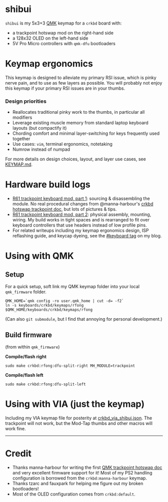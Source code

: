 # shibui

`shibui` is my 5x3+3 [QMK](https://qmk.fm/) keymap for a `crkbd` board with:
- a trackpoint hotswap mod on the right-hand side
- a 128x32 OLED on the left-hand side
- 5V Pro Micro controllers with `qmk-dfu` bootloaders

# Keymap ergonomics

This keymap is designed to alleviate my primary RSI issue, which is pinky nerve pain, and to use as few layers as possible. You will probably not enjoy this keymap if your primary RSI issues are in your thumbs.

### Design priorities
- Reallocates traditional pinky work to the thumbs, in particular all modifiers
- Leverage existing muscle memory from standard laptop keyboard layouts (but compactify it)
- Chording comfort and minimal layer-switching for keys frequently used together
- Use cases: `vim`, terminal ergonomics, notetaking
- Numrow instead of numpad

For more details on design choices, layout, and layer use cases, see [KEYMAP.md](KEYMAP.md).

# Hardware build logs

- [R61 trackpoint keyboard mod, part 1](https://rfong.github.io/rflog/2021/10/18/r61-trackpoint-pt1/): sourcing & disassembling the module. No real procedural changes from @manna-harbour's [crkbd hotswap trackpoint doc](https://github.com/manna-harbour/crkbd/blob/master/trackpoint/readme.org), but lots of pictures & tips.
- [R61 trackpoint keyboard mod, part 2](https://rfong.github.io/rflog/2021/10/26/r61-trackpoint-pt2/): physical assembly, mounting, wiring. My build works in tight spaces and is rearranged to fit over keyboard controllers that use headers instead of low profile pins.
- For related writeups including my keymap ergonomics design, ISP reflashing guide, and keycap dyeing, see the [#keyboard tag](https://rfong.github.io/rflog/tag/keyboard/) on my blog.

# Using with QMK

## Setup

For a quick setup, soft link my QMK keymap folder into your local `qmk_firmware` folder.
```
QMK_HOME=`qmk config -ro user.qmk_home | cut -d= -f2`
ln -s keyboards/crkbd/keymaps/rfong $QMK_HOME/keyboards/crkbd/keymaps/rfong
```
(Can also `git submodule`, but I find that annoying for personal development.)

## Build firmware

(from within `qmk_firmware`)

**Compile/flash right**
```
sudo make crkbd:rfong:dfu-split-right MH_MODULE=trackpoint
```

**Compile/flash left**
```
sudo make crkbd:rfong:dfu-split-left
```

# Using with VIA (just the keymap)

Including my VIA keymap file for posterity at [crkbd_via_shibui.json](master/tree/crkbd_via_shibui.json). The trackpoint will not work, but the Mod-Tap thumbs and other macros will work fine.

---

# Credit

- Thanks manna-harbour for writing the first [QMK trackpoint hotswap doc](https://github.com/manna-harbour/crkbd/blob/master/trackpoint/readme.org) and very excellent firmware support for it! Most of my PS2 handling configuration is borrowed from the `crkbd:manna-harbour` keymap.
- Thanks tzarc and fauxpark for helping me figure out my broken bootloaders!
- Most of the OLED configuration comes from `crkbd:default`.
